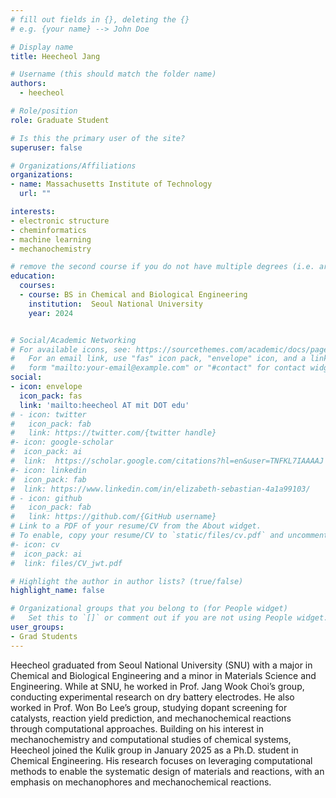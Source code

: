 ```yaml
---
# fill out fields in {}, deleting the {}
# e.g. {your name} --> John Doe

# Display name
title: Heecheol Jang

# Username (this should match the folder name)
authors:
  - heecheol

# Role/position
role: Graduate Student

# Is this the primary user of the site?
superuser: false

# Organizations/Affiliations
organizations:
- name: Massachusetts Institute of Technology
  url: ""

interests:
- electronic structure
- cheminformatics
- machine learning
- mechanochemistry

# remove the second course if you do not have multiple degrees (i.e. are not a postdoc/do not have a Master's)
education:
  courses:
  - course: BS in Chemical and Biological Engineering
    institution:  Seoul National University
    year: 2024


# Social/Academic Networking
# For available icons, see: https://sourcethemes.com/academic/docs/page-builder/#icons
#   For an email link, use "fas" icon pack, "envelope" icon, and a link in the
#   form "mailto:your-email@example.com" or "#contact" for contact widget.
social:
- icon: envelope
  icon_pack: fas
  link: 'mailto:heecheol AT mit DOT edu'
# - icon: twitter
#   icon_pack: fab
#   link: https://twitter.com/{twitter handle}
#- icon: google-scholar
#  icon_pack: ai
#  link:  https://scholar.google.com/citations?hl=en&user=TNFKL7IAAAAJ
#- icon: linkedin
#  icon_pack: fab
#  link: https://www.linkedin.com/in/elizabeth-sebastian-4a1a99103/ 
# - icon: github
#   icon_pack: fab
#   link: https://github.com/{GitHub username}
# Link to a PDF of your resume/CV from the About widget.
# To enable, copy your resume/CV to `static/files/cv.pdf` and uncomment the lines below.
#- icon: cv
#  icon_pack: ai
#  link: files/CV_jwt.pdf

# Highlight the author in author lists? (true/false)
highlight_name: false

# Organizational groups that you belong to (for People widget)
#   Set this to `[]` or comment out if you are not using People widget.
user_groups:
- Grad Students
---
```


Heecheol graduated from Seoul National University (SNU) with a major in Chemical and Biological Engineering and a minor in Materials Science and Engineering. While at SNU, he worked in Prof. Jang Wook Choi’s group, conducting experimental research on dry battery electrodes. He also worked in Prof. Won Bo Lee’s group, studying dopant screening for catalysts, reaction yield prediction, and mechanochemical reactions through computational approaches.
Building on his interest in mechanochemistry and computational studies of chemical systems, Heecheol joined the Kulik group in January 2025 as a Ph.D. student in Chemical Engineering. His research focuses on leveraging computational methods to enable the systematic design of materials and reactions, with an emphasis on mechanophores and mechanochemical reactions.

